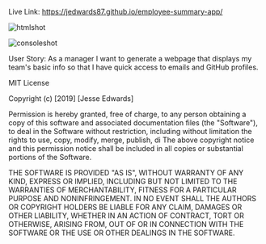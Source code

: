 Live Link: https://jedwards87.github.io/employee-summary-app/

![htmlshot](https://user-images.githubusercontent.com/57024833/70786247-d1f0d800-1d51-11ea-9ce2-6b34effb5a1c.PNG)

![consoleshot](https://user-images.githubusercontent.com/57024833/70772950-a105a880-1d3b-11ea-8828-c243ef6a1267.PNG)



User Story: As a manager I want to generate a webpage that displays my team's basic info so that I have quick access to emails and GitHub profiles.

MIT License

Copyright (c) [2019] [Jesse Edwards]

Permission is hereby granted, free of charge, to any person obtaining a copy of this software and associated documentation files (the "Software"), to deal in the Software without restriction, including without limitation the rights to use, copy, modify, merge, publish, di 
The above copyright notice and this permission notice shall be included in all copies or substantial portions of the Software.

THE SOFTWARE IS PROVIDED "AS IS", WITHOUT WARRANTY OF ANY KIND, EXPRESS OR IMPLIED, INCLUDING BUT NOT LIMITED TO THE WARRANTIES OF MERCHANTABILITY, FITNESS FOR A PARTICULAR PURPOSE AND NONINFRINGEMENT. IN NO EVENT SHALL THE AUTHORS OR COPYRIGHT HOLDERS BE LIABLE FOR ANY CLAIM, DAMAGES OR OTHER LIABILITY, WHETHER IN AN ACTION OF CONTRACT, TORT OR OTHERWISE, ARISING FROM, OUT OF OR IN CONNECTION WITH THE SOFTWARE OR THE USE OR OTHER DEALINGS IN THE SOFTWARE.